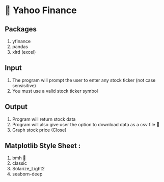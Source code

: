 :seedling: Yahoo Finance
===========================


Packages
--------------
1. yfinance
2. pandas
3. xlrd (excel)


Input
-----------
1. The program will prompt the user to enter any stock ticker (not case sensisitive)
2. You must use a valid stock ticker symbol

Output
-------------------
1. Program will return stock data
2. Program will also give user the option to download data as a csv file :tada:
3. Graph stock price (Close)


Matplotlib Style Sheet :
-----------------------

1. bmh :yellow_heart:
2. classic
3. Solarize_Light2
4. seaborn-deep